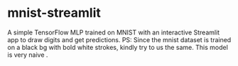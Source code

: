 # mnist-streamlit
A simple TensorFlow MLP trained on MNIST with an interactive Streamlit app to draw digits and get predictions.
PS: Since the mnist dataset is trained on a black bg with bold white strokes, kindly try to us the same. This model is very naive .
